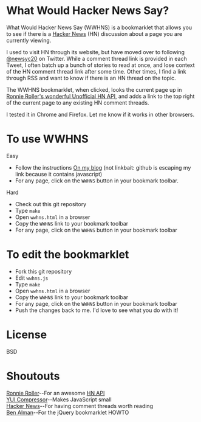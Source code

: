 # What Would Hacker News Say?

What Would Hacker News Say (WWHNS) is a bookmarklet that allows you to see
if there is a [Hacker News](http://news.ycombinator.com/) (HN) discussion about
a page you are currently viewing.

I used to visit HN through its website, but have moved over to following
[@newsyc20](http://twitter.com/#!/newsyc20) on Twitter.
While a comment thread link is provided in each Tweet, I often batch up a
bunch of stories to read at once, and lose context of the HN comment thread
link after some time. Other times, I find a link through RSS and want to know
if there is an HN thread on the topic.

The WWHNS bookmarklet, when clicked, looks the current page up in [Ronnie
Roller's wonderful Unofficial HN API](http://api.ihackernews.com/), and
adds a link to the top right of the current page to any existing HN comment
threads.

I tested it in Chrome and Firefox.  Let me know if it works in other browsers.

# To use WWHNS
Easy

* Follow the instructions [On my blog]() (not linkbait: github is escaping my link because it contains javascript)
* For any page, click on the `WWHNS` button in your bookmark toolbar.

Hard

* Check out this git repository
* Type `make`
* Open `wwhns.html` in a browser
* Copy the `WWHNS` link to your bookmark toolbar
* For any page, click on the `WWHNS` button in your bookmark toolbar

# To edit the bookmarklet
* Fork this git repository
* Edit `wwhns.js`
* Type `make`
* Open `wwhns.html` in a browser
* Copy the `WWHNS` link to your bookmark toolbar
* For any page, click on the `WWHNS` button in your bookmark toolbar
* Push the changes back to me.  I'd love to see what you do with it!

# License
BSD

# Shoutouts
[Ronnie Roller](http://twitter.com/ronnieroller)--For an awesome [HN API](http://api.ihackernews.com/)  
[YUI Compressor](https://developer.yahoo.com/yui/compressor/)--Makes JavaScript small  
[Hacker News](http://news.ycombinator.com/)--For having comment threads worth reading  
[Ben Alman](http://benalman.com/projects/run-jquery-code-bookmarklet/)--For the jQuery bookmarklet HOWTO
